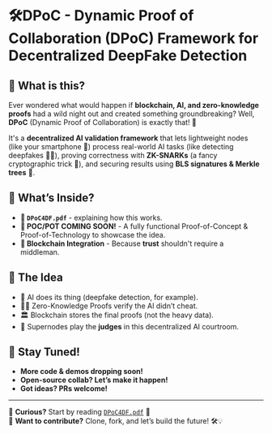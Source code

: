 # 🛠️DPoC - Dynamic Proof of Collaboration (DPoC) Framework for Decentralized DeepFake Detection

## 🤖 What is this?
Ever wondered what would happen if **blockchain, AI, and zero-knowledge proofs** had a wild night out and created something groundbreaking? Well, **DPoC** (Dynamic Proof of Collaboration) is exactly that! 🎉

It's a **decentralized AI validation framework** that lets lightweight nodes (like your smartphone 📱) process real-world AI tasks (like detecting deepfakes 🕵️‍♂️), proving correctness with **ZK-SNARKs** (a fancy cryptographic trick 🔐), and securing results using **BLS signatures & Merkle trees** 🌳.

## 📜 What’s Inside?
- **📄 `DPoC4DF.pdf`** - explaining how this works.   
- **🚧 POC/POT COMING SOON!** - A fully functional Proof-of-Concept & Proof-of-Technology to showcase the idea.  
- **🔗 Blockchain Integration** - Because **trust** shouldn't require a middleman.  

## 🎯 The Idea
- 🤖 AI does its thing (deepfake detection, for example).  
- 🕵️‍♂️ Zero-Knowledge Proofs verify the AI didn’t cheat.  
- 🏛️ Blockchain stores the final proofs (not the heavy data).  
- 🎩 Supernodes play the **judges** in this decentralized AI courtroom.  

## 📢 Stay Tuned!
- **More code & demos dropping soon!**
- **Open-source collab? Let’s make it happen!**
- **Got ideas? PRs welcome!**

---

👀 **Curious?** Start by reading [`DPoC4DF.pdf`](./DPoC4DF.pdf) 📖  
🚀 **Want to contribute?** Clone, fork, and let’s build the future! 🛠️💡  
